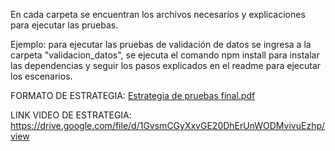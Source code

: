 En cada carpeta se encuentran los archivos necesarios y explicaciones para ejecutar las pruebas.

Ejemplo: para ejecutar las pruebas de validación de datos se ingresa a la carpeta "validacion_datos", se ejecuta el comando npm install para instalar las dependencias y seguir los pasos explicados en el readme para ejecutar los escenarios.


FORMATO DE ESTRATEGIA: [Estrategia de pruebas final.pdf](https://github.com/alejofig/pruebas_final/files/10150053/Estrategia.de.pruebas.final.pdf)


LINK VIDEO DE ESTRATEGIA: https://drive.google.com/file/d/1GvsmCGyXxvGE20DhErUnWODMvivuEzhp/view
